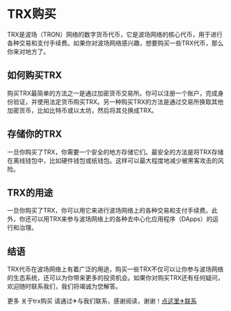# TRX购买

TRX是波场（TRON）网络的数字货币代币，它是波场网络的核心代币，用于进行各种交易和支付手续费。如果你对波场网络感兴趣，想要购买一些TRX代币，那么你来对地方了。

## 如何购买TRX

购买TRX最简单的方法之一是通过加密货币交易所。你可以注册一个账户，完成身份验证，并使用法定货币购买TRX。另一种购买TRX的方法是通过交易所换取其他加密货币，比如比特币或以太坊，然后将其兑换成TRX。

## 存储你的TRX

一旦你购买了TRX，你需要一个安全的地方存储它们。最安全的方法是将TRX存储在离线钱包中，比如硬件钱包或纸钱包。这样可以最大程度地减少被黑客攻击的风险。

## TRX的用途

一旦你购买了TRX，你可以用它来进行波场网络上的各种交易和支付手续费。此外，你还可以用TRX来参与波场网络上的各种去中心化应用程序（DApps）的运行和治理。

## 结语

TRX代币在波场网络上有着广泛的用途，购买一些TRX不仅可以让你参与波场网络的生态系统，还可以为你带来更多的投资机会。如果你对购买TRX还有任何疑问，欢迎随时联系我们，我们将竭诚为您解答。

更多 关于trx购买 请通过✈与我们联系，感谢阅读，谢谢！[点这里✈联系](https://a.k02.cc)